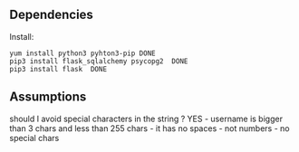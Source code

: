 ## Dependencies ##
Install:

    yum install python3 pyhton3-pip DONE
    pip3 install flask_sqlalchemy psycopg2  DONE
    pip3 install flask  DONE

## Assumptions ###

should I avoid special characters in the string ? YES 
    - username is bigger than 3 chars and less than 255 chars
    - it has no spaces
    - not numbers
    - no special chars
